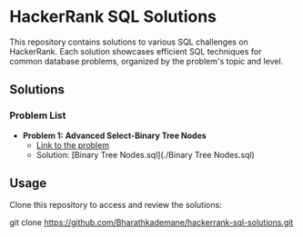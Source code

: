 # HackerRank SQL Solutions

This repository contains solutions to various SQL challenges on HackerRank. Each solution showcases efficient SQL techniques for common database problems, organized by the problem's topic and level.

## Solutions

### Problem List

- **Problem 1: Advanced Select-Binary Tree Nodes**
  - [Link to the problem]([https://www.hackerrank.com/challenges/revising-the-select-query/problem](https://www.hackerrank.com/challenges/binary-search-tree-1/problem?isFullScreen=true))
   - Solution: [Binary Tree Nodes.sql](./Binary Tree Nodes.sql)



## Usage

Clone this repository to access and review the solutions:

git clone https://github.com/Bharathkademane/hackerrank-sql-solutions.git
